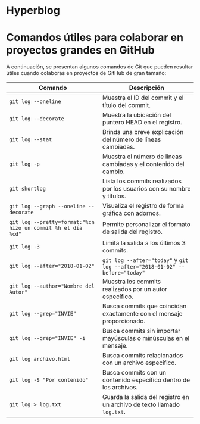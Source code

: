 # Hyperblog


# Comandos útiles para colaborar en proyectos grandes en GitHub

A continuación, se presentan algunos comandos de Git que pueden resultar útiles cuando colaboras en proyectos de GitHub de gran tamaño:

| Comando                            | Descripción                                                                |
| ---------------------------------- | -------------------------------------------------------------------------- |
| `git log --oneline`                | Muestra el ID del commit y el título del commit.                         |
| `git log --decorate`               | Muestra la ubicación del puntero HEAD en el registro.                   |
| `git log --stat`                   | Brinda una breve explicación del número de líneas cambiadas.             |
| `git log -p`                       | Muestra el número de líneas cambiadas y el contenido del cambio.        |
| `git shortlog`                     | Lista los commits realizados por los usuarios con su nombre y títulos.   |
| `git log --graph --oneline --decorate` | Visualiza el registro de forma gráfica con adornos.                   |
| `git log --pretty=format:"%cn hizo un commit %h el día %cd"` | Permite personalizar el formato de salida del registro. |
| `git log -3`                       | Limita la salida a los últimos 3 commits.                                |
| `git log --after="2018-01-02"`     | `git log --after="today"` y `git log --after="2018-01-02" --before="today"` | Filtra los commits por fechas.             |
| `git log --author="Nombre del Autor"` | Muestra los commits realizados por un autor específico.                 |
| `git log --grep="INVIE"`            | Busca commits que coincidan exactamente con el mensaje proporcionado.  |
| `git log --grep="INVIE" -i`         | Busca commits sin importar mayúsculas o minúsculas en el mensaje.        |
| `git log archivo.html`              | Busca commits relacionados con un archivo específico.                   |
| `git log -S "Por contenido"`        | Busca commits con un contenido específico dentro de los archivos.       |
| `git log > log.txt`                | Guarda la salida del registro en un archivo de texto llamado `log.txt`.  |




